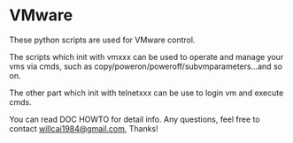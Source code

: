 VMware
======

These python scripts are used for VMware control.

The scripts which init with vmxxx can be used to operate and manage your vms via cmds, such as copy/poweron/poweroff/subvmparameters...and so on.

The other part which init with telnetxxx can be use to login vm and execute cmds.

You can read DOC HOWTO for detail info. Any questions, feel free to contact willcai1984@gmail.com, Thanks!
